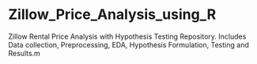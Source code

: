 # Zillow_Price_Analysis_using_R
Zillow Rental Price Analysis with Hypothesis Testing Repository. Includes Data collection, Preprocessing, EDA, Hypothesis Formulation, Testing and Results.m
